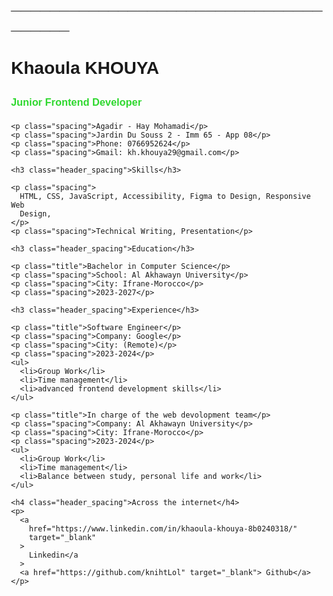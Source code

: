 <!DOCTYPE html>
<html>
  <title>CV</title>
  <style>
    body {
      margin-top: 50px;
      margin-left: 150px;
      margin-right: 100px;
      font-family: Arial, Helvetica, sans-serif;
    }
    .spacing {
      line-height: 0.5px;
      margin-left: 30px;
    }
    .header_spacing {
      line-height: 30px;
      color: rgb(47, 216, 47);
    }
    .title {
      margin-left: 30px;
      color: rgb(47, 47, 205);
      line-height: 22px;
    }
  </style>
  <body>
    <h1>______________________________________</h1>
    <h1>Khaoula KHOUYA</h1>
    <h3 class="header_spacing">Junior Frontend Developer</h3>

    <p class="spacing">Agadir - Hay Mohamadi</p>
    <p class="spacing">Jardin Du Souss 2 - Imm 65 - App 08</p>
    <p class="spacing">Phone: 0766952624</p>
    <p class="spacing">Gmail: kh.khouya29@gmail.com</p>

    <h3 class="header_spacing">Skills</h3>

    <p class="spacing">
      HTML, CSS, JavaScript, Accessibility, Figma to Design, Responsive Web
      Design,
    </p>
    <p class="spacing">Technical Writing, Presentation</p>

    <h3 class="header_spacing">Education</h3>

    <p class="title">Bachelor in Computer Science</p>
    <p class="spacing">School: Al Akhawayn University</p>
    <p class="spacing">City: Ifrane-Morocco</p>
    <p class="spacing">2023-2027</p>

    <h3 class="header_spacing">Experience</h3>

    <p class="title">Software Engineer</p>
    <p class="spacing">Company: Google</p>
    <p class="spacing">City: (Remote)</p>
    <p class="spacing">2023-2024</p>
    <ul>
      <li>Group Work</li>
      <li>Time management</li>
      <li>advanced frontend development skills</li>
    </ul>

    <p class="title">In charge of the web devolopment team</p>
    <p class="spacing">Company: Al Akhawayn University</p>
    <p class="spacing">City: Ifrane-Morocco</p>
    <p class="spacing">2023-2024</p>
    <ul>
      <li>Group Work</li>
      <li>Time management</li>
      <li>Balance between study, personal life and work</li>
    </ul>

    <h4 class="header_spacing">Across the internet</h4>
    <p>
      <a
        href="https://www.linkedin.com/in/khaoula-khouya-8b0240318/"
        target="_blank"
      >
        Linkedin</a
      >
      <a href="https://github.com/knihtLol" target="_blank"> Github</a>
    </p>
  </body>
</html>
